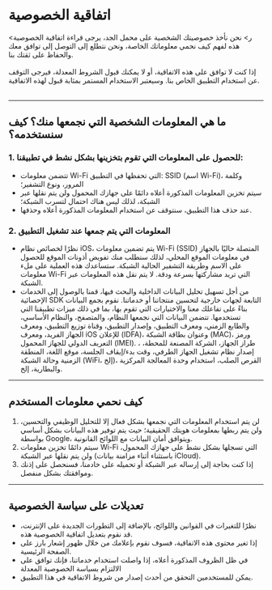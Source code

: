 # اتفاقية الخصوصية
<ر>
نحن نأخذ خصوصيتك الشخصية على محمل الجد، يرجى قراءة اتفاقية الخصوصية هذه لفهم كيف نحمي معلوماتك الخاصة، ونحن نتطلع إلى التوصل إلى توافق معك والحفاظ على ثقتك بنا.
<br><br>إذا كنت لا توافق على هذه الاتفاقية، أو لا يمكنك قبول الشروط المعدلة، فيرجى التوقف عن استخدام التطبيق الخاص بنا. وسيعتبر الاستخدام المستمر بمثابة قبول لهذه الاتفاقية.
<br><br>

***

## ما هي المعلومات الشخصية التي نجمعها منك؟ كيف سنستخدمه؟
### 1. للحصول على المعلومات التي تقوم بتخزينها بشكل نشط في تطبيقنا:
   - تتضمن معلومات Wi-Fi التي تحفظها في التطبيق: SSID (اسم Wi-Fi)، وكلمة المرور، ونوع التشفير؛
   - سيتم تخزين المعلومات المذكورة أعلاه دائمًا على جهازك المحمول ولن يتم نقلها عبر الشبكة، لذلك ليس هناك احتمال لتسرب الشبكة؛
   - عند حذف هذا التطبيق، سنتوقف عن استخدام المعلومات المذكورة أعلاه وحذفها.


### 2. المعلومات التي يتم جمعها عند تشغيل التطبيق
   - نظرًا لخصائص نظام iOS، يتم تضمين معلومات Wi-Fi (SSID) المتصلة حاليًا بالجهاز في معلومات الموقع المحلي، لذلك سنطلب منك تفويض أذونات الموقع للحصول على الاسم وطريقة التشفير الحالية الشبكة. ستساعدك هذه العملية على ملء معلومات Wi-Fi التي تريد مشاركتها بسرعة ودقة. لا يتم نقل هذه المعلومات عبر الشبكة.
   - من أجل تسهيل تحليل البيانات الداخلية والبحث فيها، قمنا بالوصول إلى الخدمات الإحصائية SDK التابعة لجهات خارجية لتحسين منتجاتنا أو خدماتنا. نقوم بجمع البيانات بناءً على تفاعلك معنا والاختيارات التي تقوم بها، بما في ذلك ميزات تطبيقنا التي تستخدمها. تتضمن البيانات التي نجمعها النظام، والمتصفح، والنظام الأساسي، والطابع الزمني، ومعرف التطبيق، وإصدار التطبيق، وقناة توزيع التطبيق، ومعرف الجهاز الفريد، ومعرف iOS للإعلان (IDFA)، وعنوان بطاقة الشبكة (MAC)، ورمز التعريف الدولي للجهاز المحمول (IMEI). ، طراز الجهاز، الشركة المصنعة للمحطة، إصدار نظام تشغيل الجهاز الطرفي، وقت بدء/إيقاف الجلسة، موقع اللغة، المنطقة الزمنية وحالة الشبكة (WiFi، إلخ)، القرص الصلب، استخدام وحدة المعالجة المركزية والبطارية، إلخ.

 

***
## كيف نحمي معلومات المستخدم
   1. لن يتم استخدام المعلومات التي نجمعها بشكل فعال إلا للتحليل الوظيفي والتحسين، ولن يتم ربطها بمعلومات هويتك الحقيقية؛ حيث يتم توفير هذه البيانات بشكل أساسي بواسطة Google، ويتوافق أمان البيانات مع اللوائح القانونية.
   2. سيتم دائمًا تخزين معلومات Wi-Fi التي تسجلها بشكل نشط على جهازك المحمول، ولن يتم نقلها عبر الشبكة (باستثناء أثناء مزامنة بيانات iCloud).
   3. إذا كنت بحاجة إلى إرساله عبر الشبكة أو تحميله على خادمنا، فسنحصل على إذنك وموافقتك بشكل منفصل.
***

## تعديلات على سياسة الخصوصية
   - نظرًا للتغيرات في القوانين واللوائح، بالإضافة إلى التطورات الجديدة على الإنترنت، قد نقوم بتعديل اتفاقية الخصوصية هذه.
   - إذا تغير محتوى هذه الاتفاقية، فسوف نقوم بإعلامك من خلال ظهور إشعار بارز على الصفحة الرئيسية.
   - في ظل الظروف المذكورة أعلاه، إذا واصلت استخدام خدماتنا، فإنك توافق على الالتزام بسياسة الخصوصية المعدلة
   - يمكن للمستخدمين التحقق من أحدث إصدار من شروط الاتفاقية في هذا التطبيق.
